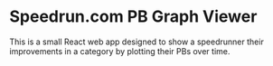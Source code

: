 # Speedrun.com PB Graph Viewer
This is a small React web app designed to show a speedrunner their improvements in a category by plotting their PBs over time.